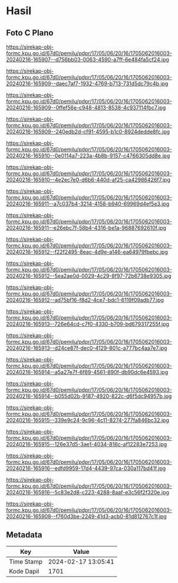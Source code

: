 # Hasil

## Foto C Plano

https://sirekap-obj-formc.kpu.go.id/67d0/pemilu/pdpr/17/05/06/20/16/1705062016003-20240216-165907--d756bb03-0063-4590-a7ff-6e484fa5cf24.jpg

https://sirekap-obj-formc.kpu.go.id/67d0/pemilu/pdpr/17/05/06/20/16/1705062016003-20240216-165909--daec7af7-1932-4769-b713-731d5dc79c4b.jpg

https://sirekap-obj-formc.kpu.go.id/67d0/pemilu/pdpr/17/05/06/20/16/1705062016003-20240216-165909--0ffef56e-c948-4813-8538-4c937114fbc7.jpg

https://sirekap-obj-formc.kpu.go.id/67d0/pemilu/pdpr/17/05/06/20/16/1705062016003-20240216-165909--240edb2d-cf91-4595-b1c0-8924dedde8fc.jpg

https://sirekap-obj-formc.kpu.go.id/67d0/pemilu/pdpr/17/05/06/20/16/1705062016003-20240216-165910--0e0114a7-223a-4b8b-9157-c4766305dd8e.jpg

https://sirekap-obj-formc.kpu.go.id/67d0/pemilu/pdpr/17/05/06/20/16/1705062016003-20240216-165910--4e2ec7e0-d6b6-440d-af25-ca42986426f7.jpg

https://sirekap-obj-formc.kpu.go.id/67d0/pemilu/pdpr/17/05/06/20/16/1705062016003-20240216-165911--a7c037b4-3214-4158-b940-69969d4ef5e3.jpg

https://sirekap-obj-formc.kpu.go.id/67d0/pemilu/pdpr/17/05/06/20/16/1705062016003-20240216-165911--e26ebc7f-58b4-4316-be1a-96887692610f.jpg

https://sirekap-obj-formc.kpu.go.id/67d0/pemilu/pdpr/17/05/06/20/16/1705062016003-20240216-165912--f22f2495-8eac-4d9e-a146-ea64979fbebc.jpg

https://sirekap-obj-formc.kpu.go.id/67d0/pemilu/pdpr/17/05/06/20/16/1705062016003-20240216-165912--5ea2ae0d-0029-4c29-8f97-72b6738e9305.jpg

https://sirekap-obj-formc.kpu.go.id/67d0/pemilu/pdpr/17/05/06/20/16/1705062016003-20240216-165912--ad75bf16-f8d2-4ce7-bdc1-6119f09adb77.jpg

https://sirekap-obj-formc.kpu.go.id/67d0/pemilu/pdpr/17/05/06/20/16/1705062016003-20240216-165913--726e64cd-c7f0-4330-b709-bd679317255f.jpg

https://sirekap-obj-formc.kpu.go.id/67d0/pemilu/pdpr/17/05/06/20/16/1705062016003-20240216-165913--d24ce87f-dec0-4129-801c-a777bc4aa7e7.jpg

https://sirekap-obj-formc.kpu.go.id/67d0/pemilu/pdpr/17/05/06/20/16/1705062016003-20240216-165914--a5a27e7f-6f89-4561-890f-db90dc6e4593.jpg

https://sirekap-obj-formc.kpu.go.id/67d0/pemilu/pdpr/17/05/06/20/16/1705062016003-20240216-165914--b055d02b-9187-4920-822c-d6f5dc94957b.jpg

https://sirekap-obj-formc.kpu.go.id/67d0/pemilu/pdpr/17/05/06/20/16/1705062016003-20240216-165915--339e9c24-9c96-4c11-8274-277fa846bc32.jpg

https://sirekap-obj-formc.kpu.go.id/67d0/pemilu/pdpr/17/05/06/20/16/1705062016003-20240216-165915--126e37d5-3ae1-4034-816c-af12283e7253.jpg

https://sirekap-obj-formc.kpu.go.id/67d0/pemilu/pdpr/17/05/06/20/16/1705062016003-20240216-165916--edfd9959-17d4-4439-97ca-030a117bd41f.jpg

https://sirekap-obj-formc.kpu.go.id/67d0/pemilu/pdpr/17/05/06/20/16/1705062016003-20240216-165916--5c83e2d8-c223-4288-8aaf-e3c56f2f320e.jpg

https://sirekap-obj-formc.kpu.go.id/67d0/pemilu/pdpr/17/05/06/20/16/1705062016003-20240216-165908--f760d3be-2249-41d3-acb0-81d812767c1f.jpg


## Metadata

| Key        | Value               |
| ---------- | ------------------- |
| Time Stamp | 2024-02-17 13:05:41 |
| Kode Dapil | 1701                |



